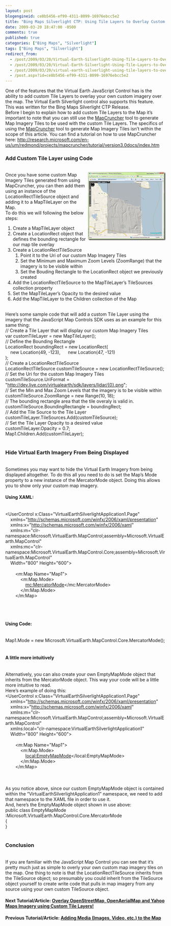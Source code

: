 ```yaml
---
layout: post
blogengineid: ce8b5456-ef99-4311-8099-16976ebcc5e2
title: "Bing Maps Silverlight CTP: Using Tile Layers to Overlay Custom Map Imagery"
date: 2009-03-20 18:47:00 -0500
comments: true
published: true
categories: ["Bing Maps", "Silverlight"]
tags: ["Bing Maps", "Silverlight"]
redirect_from: 
  - /post/2009/03/20/Virtual-Earth-Silverlight-Using-Tile-Layers-to-Overlay-Custom-Map-Imagery.aspx
  - /post/2009/03/20/Virtual-Earth-Silverlight-Using-Tile-Layers-to-Overlay-Custom-Map-Imagery
  - /post/2009/03/20/virtual-earth-silverlight-using-tile-layers-to-overlay-custom-map-imagery
  - /post.aspx?id=ce8b5456-ef99-4311-8099-16976ebcc5e2
---
```

<!-- more -->

One of the features that the Virtual Earth JavaScript Control has is the ability to add custom Tile Layers to overlay your own custom imagery over the map. The Virtual Earth Silverlight control also supports this feature.  
This was written for the Bing Maps Silverlight CTP Release.  
Before I begin to explain how to add custom Tile Layers to the Map it’s important to note that you can still use the <a href="http://dev.live.com/virtualearth/mapcruncher/" target="_blank">MapCruncher</a> tool to generate Map Imagery Tiles to be used with the custom Tile Layers. The specifics of using the <a href="http://dev.live.com/virtualearth/mapcruncher/" target="_blank">MapCruncher</a> tool to generate Map Imagery Tiles isn’t within the scope of this article. You can find a tutorial on how to use MapCruncher here: <a title="http://research.microsoft.com/en-us/um/redmond/projects/mapcruncher/tutorial/version3.0docs/index.htm" href="http://research.microsoft.com/en-us/um/redmond/projects/mapcruncher/tutorial/version3.0docs/index.htm">http://research.microsoft.com/en-us/um/redmond/projects/mapcruncher/tutorial/version3.0docs/index.htm</a>  <h3>Add Custom Tile Layer using Code</h3>  
<a href="/files/VEJS_006_CustomTileLayer.png"><img style="border-right-width: 0px; display: inline; border-top-width: 0px; border-bottom-width: 0px; border-left-width: 0px" title="VEJS_006_CustomTileLayer" border="0" alt="VEJS_006_CustomTileLayer" align="right" src="/files/VEJS_006_CustomTileLayer_thumb.png" width="244" height="214" /></a>Once you have some custom Map Imagery Tiles generated from using MapCruncher, you can then add them using an instance of the LocationRectTileSource object and adding it to a MapTileLayer on the Map.  
To do this we will following the below steps:  <ol>   <li>Create a MapTileLayer object </li>    <li>Create a LocationRect object that defines the bounding rectangle for our map tile overlay </li>    <li>Create a LocationRectTileSource      <ol>       <li>Point it to the Uri of our custom Map Imagery Tiles </li>        <li>Set the Minimum and Maximum Zoom Levels (ZoomRange) that the imagery is to be visible within </li>        <li>Set the Bouding Rectangle to the LocationRect object we previously created </li>     </ol>   </li>    <li>Add the LocationRectTileSource to the MapTileLayer’s TileSources collection property </li>    <li>Set the MapTileLayer’s Opacity to the desired value </li>    <li>Add the MapTileLayer to the Children collection of the Map </li> </ol>  
Here’s some sample code that will add a custom Tile Layer using the imagery that the JavaScript Map Controls SDK uses as an example for this same thing:  
// Create a Tile Layer that will display our custom Map Imagery Tiles    
var customTileLayer = new MapTileLayer();  
// Define the Bounding Rectangle    
LocationRect boundingRect = new LocationRect(     
&#160;&#160;&#160; new Location(49, -123),&#160; 
&#160;&#160;&#160; new Location(47, -121)     
);  
// Create a LocationRectTileSource    
LocationRectTileSource customTileSource = new LocationRectTileSource();  
// Set the Uri for the custom Map Imagery Tiles    
customTileSource.UriFormat = &quot;http://dev.live.com/virtualearth/sdk/layers/lidar/{0}.png&quot;;  
// Set the Min and Max Zoom Levels that the imagery is to be visible within    
customTileSource.ZoomRange = new Range<double>(10, 18);  
// The bounding rectangle area that the tile overaly is valid in.    
customTileSource.BoundingRectangle = boundingRect;  
// Add the Tile Source to the Tile Layer    
customTileLayer.TileSources.Add(customTileSource);  
// Set the Tile Layer Opacity to a desired value    
customTileLayer.Opacity = 0.7;  
Map1.Children.Add(customTileLayer);  
&#160;  <h3>Hide Virtual Earth Imagery From Being Displayed</h3>  
Sometimes you may want to hide the Virtual Earth Imagery from being displayed altogether. To do this all you need to do is set the Map’s Mode property to a new instance of the MercatorMode object. Doing this allows you to show only your custom map imagery.  <h4>Using XAML:</h4>  
<UserControl x:Class=&quot;VirtualEarthSilverlightApplication1.Page&quot;    
&#160;&#160;&#160; xmlns=&quot;http://schemas.microsoft.com/winfx/2006/xaml/presentation&quot;     
&#160;&#160;&#160; xmlns:x=&quot;http://schemas.microsoft.com/winfx/2006/xaml&quot;     
&#160;&#160;&#160; xmlns:m=&quot;clr-namespace:Microsoft.VirtualEarth.MapControl;assembly=Microsoft.VirtualEarth.MapControl&quot;     
&#160;&#160;&#160; xmlns:mc=&quot;clr-namespace:Microsoft.VirtualEarth.MapControl.Core;assembly=Microsoft.VirtualEarth.MapControl&quot;     
&#160;&#160;&#160; Width=&quot;800&quot; Height=&quot;600&quot;>     
&#160;&#160;&#160; <Grid x:Name=&quot;LayoutRoot&quot; Background=&quot;White&quot;>     
&#160;&#160;&#160;&#160;&#160;&#160;&#160; <m:Map Name=&quot;Map1&quot;>     
&#160;&#160;&#160;&#160;&#160;&#160;&#160;&#160;&#160;&#160;&#160; <m:Map.Mode>     
&#160;&#160;&#160;&#160;&#160;&#160;&#160;&#160;&#160;&#160;&#160;&#160;&#160;&#160;&#160; <mc:MercatorMode></mc:MercatorMode>     
&#160;&#160;&#160;&#160;&#160;&#160;&#160;&#160;&#160;&#160;&#160; </m:Map.Mode>     
&#160;&#160;&#160;&#160;&#160;&#160;&#160; </m:Map>     
&#160;&#160;&#160; </Grid>     
</UserControl>  
&#160;  <h4>Using Code:</h4>  
Map1.Mode = new Microsoft.VirtualEarth.MapControl.Core.MercatorMode();  
&#160;  <h4>A little more intuitively</h4>  
Alternatively, you can also create your own EmptyMapMode object that inherits from the MercatorMode object. This way your code will be a little more intuitive to read.  
Here’s example of doing this:  
<UserControl x:Class=&quot;VirtualEarthSilverlightApplication1.Page&quot;    
&#160;&#160;&#160; xmlns=&quot;http://schemas.microsoft.com/winfx/2006/xaml/presentation&quot;     
&#160;&#160;&#160; xmlns:x=&quot;http://schemas.microsoft.com/winfx/2006/xaml&quot;     
&#160;&#160;&#160; xmlns:m=&quot;clr-namespace:Microsoft.VirtualEarth.MapControl;assembly=Microsoft.VirtualEarth.MapControl&quot;     
&#160;&#160;&#160; xmlns:local=&quot;clr-namespace:VirtualEarthSilverlightApplication1&quot;     
&#160;&#160;&#160; Width=&quot;800&quot; Height=&quot;600&quot;>     
&#160;&#160;&#160; <Grid x:Name=&quot;LayoutRoot&quot; Background=&quot;White&quot;>     
&#160;&#160;&#160;&#160;&#160;&#160;&#160; <m:Map Name=&quot;Map1&quot;>     
&#160;&#160;&#160;&#160;&#160;&#160;&#160;&#160;&#160;&#160;&#160; <m:Map.Mode>     
&#160;&#160;&#160;&#160;&#160;&#160;&#160;&#160;&#160;&#160;&#160;&#160;&#160;&#160;&#160; <local:EmptyMapMode></local:EmptyMapMode>     
&#160;&#160;&#160;&#160;&#160;&#160;&#160;&#160;&#160;&#160;&#160; </m:Map.Mode>     
&#160;&#160;&#160;&#160;&#160;&#160;&#160; </m:Map>     
&#160;&#160;&#160; </Grid>     
</UserControl>  
&#160;  
As you notice above, since our custom EmptyMapMode object is contained within the “VirtualEarthSilverlightApplication1” namespace, we need to add that namespace to the XAML file in order to use it.  
And, here’s the EmptyMapMode object shown in use above:  
public class EmptyMapMode :Microsoft.VirtualEarth.MapControl.Core.MercatorMode    
{     
}  
&#160;  <h3>Conclusion</h3>  
If you are familiar with the JavaScript Map Control you can see that it’s pretty much just as simple to overly your own custom map imagery tiles on the map. One thing to note is that the LocationRectTileSource inherits from the TileSource object; so presumably you could inherit from the TileSource object yourself to create write code that pulls in map imagery from any source using your own custom TileSource object.  <h4>Next Tutorial/Article: <a href="/post.aspx?id=88a585cd-f90a-40e1-963d-ca1932ce2535">Overlay OpenStreetMap, OpenAerialMap and Yahoo Maps Imagery using Custom Tile Layers!</a></h4>  <h4>Previous Tutorial/Article: <a href="/post.aspx?id=2c25c9bc-e290-41e4-9a03-daa75a912c63">Adding Media (Images, Video, etc.) to the Map</a></h4>
